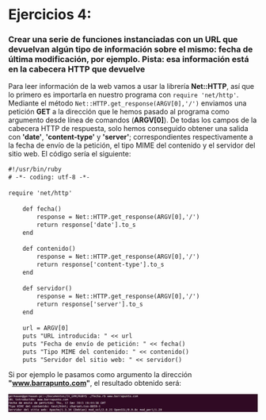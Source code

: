 # Ejercicios 4:
### Crear una serie de funciones instanciadas con un URL que devuelvan algún tipo de información sobre el mismo: fecha de última modificación, por ejemplo. Pista: esa información está en la cabecera HTTP que devuelve

Para leer información de la web vamos a usar la librería **Net::HTTP**, así que lo primero es importarla en nuestro programa con `require 'net/http'`. Mediante el método `Net::HTTP.get_response(ARGV[0],'/')` enviamos una petición **GET** a la dirección que le hemos pasado al programa como argumento desde línea de comandos (**ARGV[0]**). De todas los campos de la cabecera HTTP de respuesta, solo hemos conseguido obtener una salida con **'date'**, **'content-type'** y **'server'**; correspondientes respectivamente a la fecha de envío de la petición, el tipo MIME del contenido y el servidor del sitio web. El código sería el siguiente:

```
#!/usr/bin/ruby
# -*- coding: utf-8 -*-

require 'net/http'

	def fecha()
		response = Net::HTTP.get_response(ARGV[0],'/')     
		return response['date'].to_s
	end

	def contenido()
		response = Net::HTTP.get_response(ARGV[0],'/')     
		return response['content-type'].to_s
	end

	def servidor()
		response = Net::HTTP.get_response(ARGV[0],'/')     
		return response['server'].to_s
	end

	url = ARGV[0]
	puts "URL introducida: " << url
	puts "Fecha de envío de petición: " << fecha()
	puts "Tipo MIME del contenido: " << contenido()
	puts "Servidor del sitio web: " << servidor()
```

Si por ejemplo le pasamos como argumento la dirección **"www.barrapunto.com"**, el resultado obtenido será:

![eje04_img01](imagenes/eje04_img01.png)
